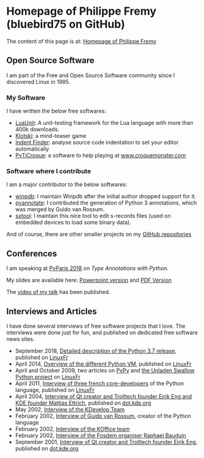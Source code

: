 # Homepage of Philippe Fremy (bluebird75 on GitHub)

The content of this page is at: [Homepage of Philippe Fremy](http://www.freehackers.org/Philippe_Fremy)

## Open Source Software 

I am part of the Free and Open Source Software community since I discovered Linux in 1995.

### My Software

I have written the below free softwares:
* [LuaUnit](https://github.com/bluebird75/luaunit): A unit-testing framework for the Lua language with more than 400k downloads.
* [Klotski](http://www.freehackers.org/Klotski): a mind-teaser game
* [Indent Finder](http://www.freehackers.org/Indent_Finder): analyse source code indentation to set your editor automatically
* [PyTiCroque](http://www.freehackers.org/PyTiCroque): a software to help playing at www.croquemonster.com

### Software where I contribute

I am a major contributor to the below softwares:
* [winpdb](https://github.com/bluebird75/winpdb): I maintain Winpdb after the initial author dropped support for it.
* [pyannotate](https://github.com/bluebird75/pyannotate): I contributed the generation of Python 3 annotations, which was merged by Guido van Rossum.
* [sxtool](https://github.com/bluebird75/sxtool): I maintain this nice tool to edit s-records files (used on embedded devices to load some binary data).

And of course, there are other smaller projects on my [GitHub repositories](https://github.com/bluebird75?tab=repositories)


## Conferences
I am speaking at [PyParis 2018](http://pyparis.org/talks.html) on *Type Annotations with Python*. 

My slides are available here: [Powerpoint version](https://github.com/bluebird75/whoiam/blob/master/PyParis_2018/Type%20Annotations%20PyParis%202018%20-%20v4.pptx?raw=true) and [PDF Version](https://github.com/bluebird75/whoiam/raw/master/PyParis_2018/Type%20Annotations%20PyParis%202018%20-%20v4%20for%20pdf.pdf)

The [video of my talk](https://www.youtube.com/watch?v=URP2e7hEUFw&list=PLzjFI0G5nSsry3cm_k1tPOi9SRaAXsZAt&index=6) has been published.

## Interviews and Articles 
I have done several interviews of free software projects that I love. The interviews were done just for fun, and published on dedicated  free software news sites.

* September 2018, [Detailed description of the Python 3.7 release](https://linuxfr.org/news/sortie-de-python-3-7), published on [LinuxFr](https://linuxfr.org/)
* April 2014, [Overview of the different Python VM](https://linuxfr.org/news/un-projet-de-vm-python-chez-dropbox-et-etat-des-lieux-des-autres-vm), published on [LinuxFr](https://linuxfr.org/)
* April and October 2009, two articles on [PyPy](https://linuxfr.org/users/bluebird/journaux/des-nouvelles-de-pypy) and [the Unladen Swallow Python project](https://linuxfr.org/news/publication-de-unladen-swallow-2009q3) on [LinuxFr](http://linuxfr.org)
* April 2011, [Interview of three french core-developers](https://linuxfr.org/news/entretien-avec-les-d%C3%A9veloppeurs-python-francophones) of the Python language, published on [LinuxFr](http://linuxfr.org)
* April 2004, [Interview of Qt creator and Trolltech founder Eirik Eng and KDE founder Mattias Ettrich](http://dot.kde.org/2004/04/12/interview-trolltechs-eirik-eng-and-matthias-ettrich), published on [dot.kde.org](http://dot.kde.org)
* May 2002, [Interview of the KDevelop Team](http://www.freehackers.org/KDevelop_Team_Interview,_2002)
* February 2002, [Interview of Guido van Rossum](http://www.freehackers.org/Fosdem_2002:_Guido_van_Rossum_interview), creator of the Python language
* February 2002, [Interview of the KOffice team](http://www.freehackers.org/Fosdem_2002:_Koffice_team_interview)
* February 2002, [Interview of the Fosdem organiser Raphael Bauduin](http://www.freehackers.org/Fosdem_2002:_Fosdem_organiser_interview)
* September 2001, [Interview of Qt creator and Trolltech founder Eirik Eng](http://dot.kde.org/2001/09/24/interview-trolltechs-president-eirik-eng), published on [dot.kde.org](http://dot.kde.org/)
